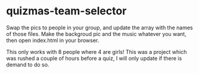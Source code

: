 # quizmas-team-selector

Swap the pics to people in your group, and update the array with the names of those files.
Make the backgroud pic and the music whatever you want, then open index.html in your browser.

This only works with 8 people where 4 are girls!  This was a project which was rushed a couple
of hours before a quiz, I will only update if there is demand to do so.

